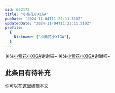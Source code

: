 ```yaml
---
mid: 662172
title: "小紫花小XIGA"
pubDate: "2024-11-04T11:22:11.510Z"
updatedDate: "2024-11-04T11:22:11.510Z"
profile:
  {
    Nickname: ["小紫花小XIGA"],
  }
---
```


关注[小紫花小XIGA](https://space.bilibili.com/662172)谢谢喵~ 关注[小紫花小XIGA](https://space.bilibili.com/662172)谢谢喵~

## 此条目有待补充
你可以在[这里](https://github.com/Yuhanawa/VTuber.ICU-Content/edit/master/v/小紫花小XIGA/index.md)编辑本文
